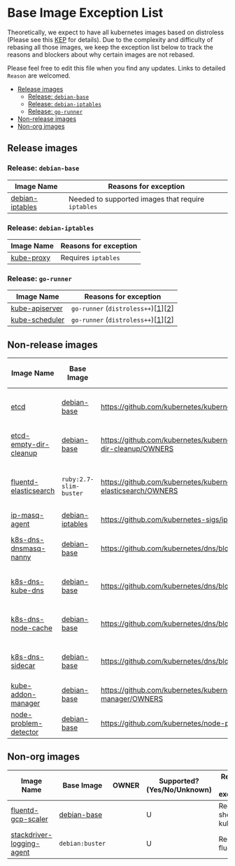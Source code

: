 # Base Image Exception List

Theoretically, we expect to have all kubernetes images based on distroless (Please see this [KEP](https://github.com/kubernetes/enhancements/blob/master/keps/sig-release/20190316-rebase-images-to-distroless.md) for details). Due to the complexity and difficulty of rebasing all those images, we keep the exception list below to track the reasons and blockers about why certain images are not rebased.

Please feel free to edit this file when you find any updates. Links to detailed `Reason` are welcomed.

- [Release images](#release-images)
  - [Release: `debian-base`](#release-debian-base)
  - [Release: `debian-iptables`](#release-debian-iptables)
  - [Release: `go-runner`](#release-go-runner)
- [Non-release images](#non-release-images)
- [Non-org images](#non-org-images)

## Release images

### Release: `debian-base`

| Image Name | Reasons for exception |
|---|---|
| [debian-iptables] | Needed to supported images that require `iptables` |

### Release: `debian-iptables`

| Image Name | Reasons for exception |
|---|---|
| [kube-proxy][core-images] | Requires `iptables` |

### Release: `go-runner`

| Image Name | Reasons for exception |
|---|---|
| [kube-apiserver][core-images] | `go-runner` (`distroless++`)[[1](https://github.com/kubernetes/kubernetes/pull/90804)][[2](https://github.com/kubernetes/kubernetes/pull/90674)] |
| [kube-scheduler][core-images] | `go-runner` (`distroless++`)[[1](https://github.com/kubernetes/kubernetes/pull/90804)][[2](https://github.com/kubernetes/kubernetes/pull/90674)] |

## Non-release images

| Image Name | Base Image | OWNER | Supported? (Yes/No/Unknown) | Reasons for exception |
|---|---|---|---|---|
| [etcd] | [debian-base] | https://github.com/kubernetes/kubernetes/blob/master/cluster/images/etcd/OWNERS | Y | Requires shell to do data migration |
| [etcd-empty-dir-cleanup] | [debian-base] | https://github.com/kubernetes/kubernetes/blob/master/cluster/images/etcd-empty-dir-cleanup/OWNERS | U | Requires shell to do some cleanup |
| [fluentd-elasticsearch] | `ruby:2.7-slim-buster` | https://github.com/kubernetes/kubernetes/blob/master/cluster/addons/fluentd-elasticsearch/OWNERS | U | Requires shell to install fluentd via ruby |
| [ip-masq-agent] | [debian-iptables] | https://github.com/kubernetes-sigs/ip-masq-agent/blob/master/OWNERS | U | Requires `iptables` |
| [k8s-dns-dnsmasq-nanny] | [debian-base] | https://github.com/kubernetes/dns/blob/master/OWNERS | U | Requires [container debugging tooling](https://github.com/kubernetes/enhancements/blob/master/keps/sig-node/20190212-ephemeral-containers.md) |
| [k8s-dns-kube-dns] | [debian-base] | https://github.com/kubernetes/dns/blob/master/OWNERS | U | Requires [container debugging tooling](https://github.com/kubernetes/enhancements/blob/master/keps/sig-node/20190212-ephemeral-containers.md) |
| [k8s-dns-node-cache] | [debian-base] | https://github.com/kubernetes/dns/blob/master/OWNERS | U | Requires [container debugging tooling](https://github.com/kubernetes/enhancements/blob/master/keps/sig-node/20190212-ephemeral-containers.md) |
| [k8s-dns-sidecar] | [debian-base] | https://github.com/kubernetes/dns/blob/master/OWNERS | U | Requires [container debugging tooling](https://github.com/kubernetes/enhancements/blob/master/keps/sig-node/20190212-ephemeral-containers.md) |
| [kube-addon-manager] | [debian-base] | https://github.com/kubernetes/kubernetes/blob/master/cluster/addons/addon-manager/OWNERS | U | Requires [shell](https://github.com/kubernetes/kubernetes/blob/master/cluster/addons/addon-manager/kube-addons.sh) |
| [node-problem-detector] | [debian-base] | https://github.com/kubernetes/node-problem-detector/blob/master/OWNERS | U | Requires `libsystemd0` |

## Non-org images

| Image Name | Base Image | OWNER | Supported? (Yes/No/Unknown) | Reasons for exception |
|---|---|---|---|---|
| [fluentd-gcp-scaler] | [debian-base] |  | U | Requires shell and kubectl |
| [stackdriver-logging-agent] | `debian:buster` |  | U | Requires fluentd |

[core-images]: https://github.com/kubernetes/kubernetes/blob/d63d77dc4cae044702dac1fc5a97fafebebcbb0f/build/common.sh#L90-L110
[debian-base]: https://github.com/kubernetes/kubernetes/blob/d63d77dc4cae044702dac1fc5a97fafebebcbb0f/build/debian-base/Dockerfile.build
[debian-iptables]: https://github.com/kubernetes/kubernetes/blob/d63d77dc4cae044702dac1fc5a97fafebebcbb0f/build/debian-iptables/Dockerfile
[etcd]: https://github.com/kubernetes/kubernetes/blob/d63d77dc4cae044702dac1fc5a97fafebebcbb0f/cluster/images/etcd/Dockerfile
[etcd-empty-dir-cleanup]: https://github.com/kubernetes/kubernetes/blob/d63d77dc4cae044702dac1fc5a97fafebebcbb0f/cluster/images/etcd-empty-dir-cleanup/Dockerfile
[fluentd-elasticsearch]: https://github.com/kubernetes/kubernetes/blob/d63d77dc4cae044702dac1fc5a97fafebebcbb0f/cluster/addons/fluentd-elasticsearch/fluentd-es-image/Dockerfile
[fluentd-gcp-scaler]: https://github.com/GoogleCloudPlatform/k8s-stackdriver/blob/a8690c15342dc0545c8ed404c7e3ba70867e08f2/fluentd-gcp-scaler/Dockerfile
[ip-masq-agent]: https://github.com/kubernetes-sigs/ip-masq-agent/blob/83d8fe820435ac4c6b045a597d993ddee2983d1f/Dockerfile.in
[k8s-dns-dnsmasq-nanny]: https://github.com/kubernetes/dns/blob/69830ba1a789b3e44d4bb37a96ef01332b8044a0/Dockerfile.dnsmasq-nanny
[k8s-dns-kube-dns]: https://github.com/kubernetes/dns/blob/69830ba1a789b3e44d4bb37a96ef01332b8044a0/Dockerfile.kube-dns
[k8s-dns-node-cache]: https://github.com/kubernetes/dns/blob/69830ba1a789b3e44d4bb37a96ef01332b8044a0/Dockerfile.node-cache
[k8s-dns-sidecar]: https://github.com/kubernetes/dns/blob/69830ba1a789b3e44d4bb37a96ef01332b8044a0/Dockerfile.sidecar
[kube-addon-manager]: https://github.com/kubernetes/kubernetes/blob/d63d77dc4cae044702dac1fc5a97fafebebcbb0f/cluster/addons/addon-manager/Dockerfile
[node-problem-detector]: https://github.com/kubernetes/node-problem-detector/blob/1d03b66f1516657a354a7466e975e59fc9aafd29/Dockerfile.in
[stackdriver-logging-agent]: https://github.com/Stackdriver/agent-packaging
